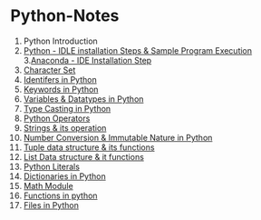 # Python-Notes

1. Python Introduction 
2. <a href="https://github.com/kothakondachandhar/Python-Notes/blob/main/Python%20IDLE%20Installation%20%26%20Sample%20Program%20Execution.pdf">Python - IDLE installation Steps & Sample Program Execution</a>
3.<a href="">Anaconda - IDE Installation Step </a>
4. <a href="https://github.com/kothakondachandhar/Python-Notes/blob/main/Character%20Set.pdf">Character Set</a>
5. <a href="https://github.com/kothakondachandhar/Python-Notes/blob/main/Identifiers%20in%20Python.pdf">Identifers in Python</a>
6. <a href="https://github.com/kothakondachandhar/Python-Notes/blob/main/Keywords%20in%20Python.pdf">Keywords in Python</a>
7. <a href="https://github.com/kothakondachandhar/Python-Notes/blob/main/Variables%20%26%20Data%20types%20in%20Python.ipynb"> Variables & Datatypes in Python</a>
8. <a href="https://github.com/kothakondachandhar/Python-Notes/blob/main/Type%20Casting%20in%20Python.ipynb">Type Casting in Python</a>
9. <a href="https://github.com/kothakondachandhar/Python-Notes/blob/main/Python%20Operators.pdf"> Python Operators</a>
10. <a href="https://github.com/kothakondachandhar/Python-Notes/blob/main/Strings%20-%20in%20Python.ipynb">Strings & its operation</a>
11. <a href="https://github.com/kothakondachandhar/Python-Notes/blob/main/Converting_Numbering_System_%26_Basic_Data_types_and_Immutability_Nature.ipynb"> Number Conversion & Immutable Nature in Python</a>
12. <a href="https://github.com/kothakondachandhar/Python-Notes/blob/main/Tuple%20Data%20Structures.ipynb">Tuple data structure & its functions</a>
13. <a href="https://github.com/kothakondachandhar/Python-Notes/blob/main/List%20Data%20Structure.ipynb">List Data structure & it functions</a>
14. <a href="https://github.com/kothakondachandhar/Python-Notes/blob/main/Python%20Literals.ipynb">Python Literals</a>
15. <a href="https://github.com/kothakondachandhar/Python-Notes/blob/main/Dictionary%20Notes.ipynb">Dictionaries in Python </a>
16. <a href="https://github.com/kothakondachandhar/Python-Notes/blob/main/Math%20module.ipynb">Math Module</a>
17. <a href="https://github.com/kothakondachandhar/Python-Notes/blob/main/Functions%20in%20python.pdf"> Functions in python</a>
18. <a href="https://github.com/kothakondachandhar/Python-Notes/blob/main/Files%20in%20python-notes.ipynb">Files in Python </a>
